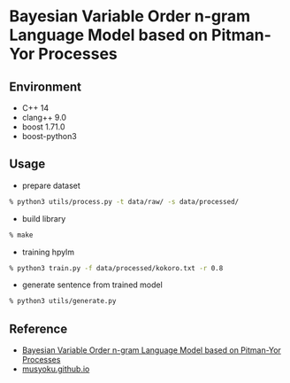 # Bayesian Variable Order n-gram Language Model based on Pitman-Yor Processes

## Environment

- C++ 14
- clang++ 9.0
- boost 1.71.0
- boost-python3

## Usage

- prepare dataset

```zsh
% python3 utils/process.py -t data/raw/ -s data/processed/
```

- build library

```zsh
% make
```

- training hpylm

```zsh
% python3 train.py -f data/processed/kokoro.txt -r 0.8
```

- generate sentence from trained model

```zsh
% python3 utils/generate.py
```

## Reference

- [Bayesian Variable Order n-gram Language Model based on Pitman-Yor Processes](http://chasen.org/~daiti-m/paper/nl178vpylm.pdf)
- [musyoku.github.io](http://musyoku.github.io/)
